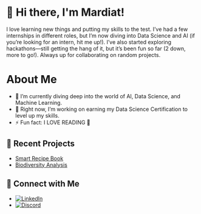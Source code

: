 <!--
# 👋 Hi there, I'm Mardiat!
- 🌱 Currently learning: AI, Data Science and Machine Learning
- 🔭 Working on: Data Science Certification
- 😄 Love to research on a variety of topics
- ⚡ Fun fact: I love watching F1
-->
# 👋 Hi there, I'm Mardiat!
I love learning new things and putting my skills to the test. I’ve had a few internships in different roles, but I’m now diving into Data Science and AI (if you’re looking for an intern, hit me up!). I’ve also started exploring hackathons—still getting the hang of it, but it’s been fun so far (2 down, more to go!). Always up for collaborating on random projects.

<!-- ![image](https://github.com/user-attachments/assets/e9cd17d0-898b-4fc1-a230-2a733a0ac0c1) -->

# About Me
- 🌱 I’m currently diving deep into the world of AI, Data Science, and Machine Learning.
- 🔭 Right now, I’m working on earning my Data Science Certification to level up my skills.
- ⚡ Fun fact: I LOVE READING 📖 


## 🚀 Recent Projects
- [Smart Recipe Book](https://github.com/Mardiat-Iman/recipe-book-mlh-data-week)
- [Biodiversity Analysis](https://github.com/Mardiat-Iman/Codecademy-Data-Science-Path-)

## 🤝 Connect with Me
- [![LinkedIn](https://img.shields.io/badge/-LinkedIn-blue?style=flat&logo=Linkedin&logoColor=white)](https://www.linkedin.com/in/https://www.linkedin.com/in/mardiat-iman//)
- [![Discord](https://img.shields.io/badge/-Discord-5865F2?style=flat&logo=discord&logoColor=white)](https://discord.com/users/miruless#2502)

<!--
## 📊 GitHub Stats
![Your GitHub Stats](https://github-readme-stats.vercel.app/api?username=Mardiat-Iman&show_icons=true&theme=radical&hide=contribs,stars)
-->

<!--
**Mardiat-Iman/Mardiat-Iman** is a ✨ _special_ ✨ repository because its `README.md` (this file) appears on your GitHub profile.

Here are some ideas to get you started:

- 🔭 I’m currently working on ...
- 🌱 I’m currently learning ...
- 👯 I’m looking to collaborate on ...
- 🤔 I’m looking for help with ...
- 💬 Ask me about ...
- 📫 How to reach me: ...
- 😄 Pronouns: ...
- ⚡ Fun fact: ...
-->
